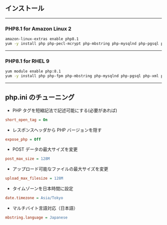 ## インストール

---

### PHP8.1 for Amazon Linux 2

```bash
amazon-linux-extras enable php8.1
yum -y install php php-pecl-mcrypt php-mbstring php-mysqlnd php-pgsql php-xml php-pear php-opcache php-devel php-pecl-zip php-gd
```

---

### PHP8.1 for RHEL 9

```bash
yum module enable php:8.1
yum -y install php php-fpm php-mbstring php-mysqlnd php-pgsql php-xml php-pear php-opcache php-devel php-pecl-zip php-gd
```

---

## php.ini のチューニング

- PHP タグを短縮記法で記述可能にする(必要があれば)

```ini
short_open_tag = On
```

- レスポンスヘッダから PHP バージョンを隠す

```ini
expose_php = Off
```

- POST データの最大サイズを変更

```ini
post_max_size = 128M
```

- アップロード可能なファイルの最大サイズを変更

```ini
upload_max_filesize = 128M
```

- タイムゾーンを日本時間に設定

```ini
date.timezone = Asia/Tokyo
```

- マルチバイト言語対応（日本語）

```ini
mbstring.language = Japanese
```